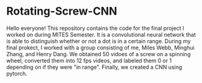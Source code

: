 # Rotating-Screw-CNN

Hello everyone! This repository contains the code for the final project I worked on during MITES Semester. It is a convolutional neural network that is able to distinguish whether or not a dot is in a certain range. During my final prokect, I worked with a group consisting of me, Miles Webb, Minghui Zhang, and Henry Dang. We obtained 50 vidoes of a screw on a spinning wheel, converted them into 12 fps videos, and labeled them 0 or 1 depending on if they were "in range". Finally, we created a CNN using pytorch.
